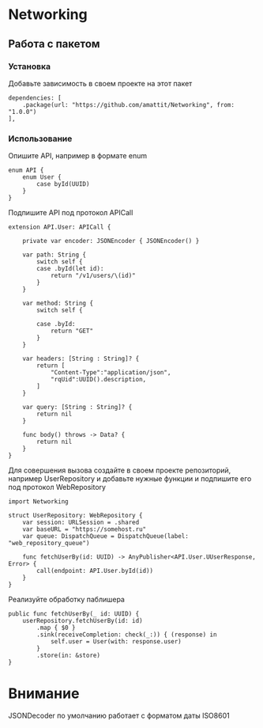 # Networking

## Работа с пакетом
### Установка
Добавьте зависимость в своем проекте на этот пакет
```
dependencies: [
    .package(url: "https://github.com/amattit/Networking", from: "1.0.0")
],
```
### Использование
Опишите API, например в формате enum
```
enum API {
    enum User {
        case byId(UUID)
    }
}
```
Подпишите API под протокол APICall
```
extension API.User: APICall {
    
    private var encoder: JSONEncoder { JSONEncoder() }
    
    var path: String {
        switch self {
        case .byId(let id):
            return "/v1/users/\(id)"
        }
    }
    
    var method: String {
        switch self {
        
        case .byId:
            return "GET"
        }
    }
    
    var headers: [String : String]? {
        return [
            "Content-Type":"application/json",
            "rqUid":UUID().description,
        ]
    }
    
    var query: [String : String]? {
        return nil
    }
    
    func body() throws -> Data? {
        return nil
    }
}
```
Для совершения вызова создайте в своем проекте репозиторий, например UserRepository и добавьте нужные функции и подпишите его под протокол WebRepository
```
import Networking

struct UserRepository: WebRepository {
    var session: URLSession = .shared
    var baseURL = "https://somehost.ru"
    var queue: DispatchQueue = DispatchQueue(label: "web_repository_queue")
    
    func fetchUserBy(id: UUID) -> AnyPublisher<API.User.UUserResponse, Error> {
        call(endpoint: API.User.byId(id))
    }
}
```
Реализуйте обработку паблишера

```
public func fetchUserBy(_ id: UUID) {
    userRepository.fetchUserBy(id: id)
        .map { $0 }
        .sink(receiveCompletion: check(_:)) { (response) in
            self.user = User(with: response.user)
        }
        .store(in: &store)
}
```
# Внимание
JSONDecoder по умолчанию работает с форматом даты ISO8601
